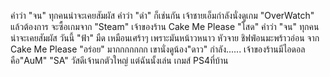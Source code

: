 คำว่า "จน" ทุกคนน่าจะเคยสัมผัส คำว่า "ดำ" ก็เช่นกัน
เจ้าชายเอ็มกำลังนั่งดูเกม "OverWatch"
แล้วต้องการ จะซื้อเกมจาก "Steam"
เจ้าของร้าน Cake Me Please "โสด"
คำว่า "จน" ทุกคนน่าจะเคยสัมผัส
วันนี้ "ฟ้า" มืด เหมือนเศร้าๆ เพราะมันหน้าวหนาว หัวจาย
ชิฟฟ่อนมะพร้าวอ่อน จาก Cake Me Please "อร่อย" มากกกกกกก
เขานั่งดูน้อง"ดาว" กำลัง......
เจ้าของร้านมีไอดอลคือ"AuM"
"SA" วัสดีเจ้านกตัวใหญ่
แต่ฉันนั้งเล่น เกมส์ PS4ที่บ้าน
